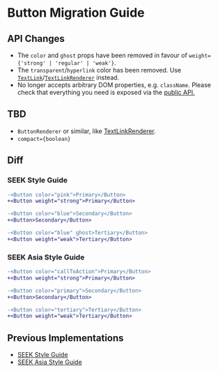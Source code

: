 # Button Migration Guide

## API Changes

- The `color` and `ghost` props have been removed in favour of `weight={'strong' | 'regular' | 'weak'}`.
- The `transparent`/`hyperlink` color has been removed. Use [`TextLink`](https://seek-oss.github.io/braid-design-system/components/TextLink)/[`TextLinkRenderer`](https://seek-oss.github.io/braid-design-system/components/TextLinkRenderer) instead.
- No longer accepts arbitrary DOM properties, e.g. `className`. Please check that everything you need is exposed via the [public API.](https://seek-oss.github.io/braid-design-system/components/Button)

## TBD

- `ButtonRenderer` or similar, like [TextLinkRenderer](https://seek-oss.github.io/braid-design-system/components/TextLinkRenderer).
- `compact={boolean}`

## Diff

### SEEK Style Guide

```diff
-<Button color="pink">Primary</Button>
+<Button weight="strong">Primary</Button>

-<Button color="blue">Secondary</Button>
+<Button>Secondary</Button>

-<Button color="blue" ghost>Tertiary</Button>
+<Button weight="weak">Tertiary</Button>
```

### SEEK Asia Style Guide

```diff
-<Button color="callToAction">Primary</Button>
+<Button weight="strong">Primary</Button>

-<Button color="primary">Secondary</Button>
+<Button>Secondary</Button>

-<Button color="tertiary">Tertiary</Button>
+<Button weight="weak">Tertiary</Button>
```

## Previous Implementations

- [SEEK Style Guide](https://seek-oss.github.io/seek-style-guide/button)
- [SEEK Asia Style Guide](https://seekinternational.github.io/seek-asia-style-guide/button)
